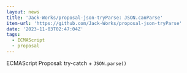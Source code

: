 ```yaml
---
layout: news
title: 'Jack-Works/proposal-json-tryParse: JSON.canParse'
item-url: 'https://github.com/Jack-Works/proposal-json-tryParse'
date: '2023-11-03T02:47:04Z'
tags:
  - ECMAScript
  - proposal
---
```

ECMAScript Proposal: try-catch + `JSON.parse()`
